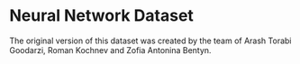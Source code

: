# Neural Network Dataset

The original version of this dataset was created by the team of Arash Torabi Goodarzi, Roman Kochnev and Zofia Antonina Bentyn.
